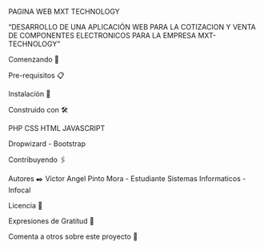 PAGINA WEB MXT TECHNOLOGY

“DESARROLLO DE UNA APLICACIÓN WEB PARA LA COTIZACION Y VENTA DE COMPONENTES ELECTRONICOS PARA LA EMPRESA MXT-TECHNOLOGY”

Comenzando 🚀



Pre-requisitos 📋


Instalación 🔧


Construido con 🛠️

PHP CSS HTML JAVASCRIPT 

Dropwizard - Bootstrap


Contribuyendo 🖇️


Autores ✒️
Victor Angel Pinto Mora - Estudiante Sistemas Informaticos - Infocal

Licencia 📄


Expresiones de Gratitud 🎁

Comenta a otros sobre este proyecto 📢



